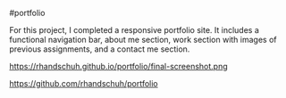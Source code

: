 #portfolio

For this project, I completed a responsive portfolio site. It includes a functional navigation bar, about me section, work section with images of previous assignments, and a contact me section. 

https://rhandschuh.github.io/portfolio/final-screenshot.png

https://github.com/rhandschuh/portfolio
